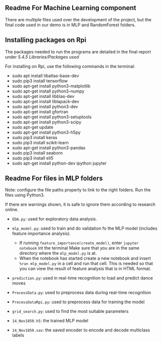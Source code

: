 ## Readme For Machine Learning component

There are multiple files used over the development of the project, but the final code used in our demo is in MLP and RandomForest folders.

## Installing packages on Rpi
The packages needed to run the programs are detailed in the final report under _5.4.5 Libraries/Packages used_

For installing on Rpi, use the following commands in the terminal:
* sudo apt install libatlas-base-dev
* sudo pip3 install tensorflow
* sudo apt-get install python3-matplotlib
* sudo apt-get install python3-numpy
* sudo apt-get install libblas-dev
* sudo apt-get install liblapack-dev
* sudo apt-get install python3-dev
* sudo apt-get install gfortran
* sudo apt-get install python3-setuptools
* sudo apt-get install python3-scipy
* sudo apt-get update
* sudo apt-get install python3-h5py
* sudo pip3 install keras 
* sudo pip3 install scikit-learn
* sudo apt-get install python3-pandas
* sudo pip3 install seaborn
* sudo pip3 install eli5
* sudo apt-get install python-dev ipython jupyter

## Readme For files in MLP folders
Note: configure the file paths properly to link to the right folders. Run the files using Python3.

If there are warnings shown, it is safe to ignore them according to research online.


* `EDA.py`: used for exploratory data analysis. 

* `mlp_model.py`: used to train and do validation fo the MLP model (includes feature importance analysis).
	* If running `feature_importance(create_model)`, enter `jupyter notebook` int the terminal Make sure that you are in the same directory where the `mlp_model.py` is at.
	* When the notebook has started create a new notebook and insert `%run mlp_model.py` in a cell and run that cell. This is needed so that you can view the result of feature analysis that is in HTML format.

* `prediction.py`: used in real-time recognition to load and predict dance moves

* `ProcessData.py`: used to preprocess data during real-time recognition

* `ProcessDataRpi.py`: used to preprocess data for training the model

* `grid_search.py`: used to find the most suitable parameters



* `14_Nov1850.h5`: the trained MLP model

* `14_Nov1850.sav`: the saved encoder to encode and decode multiclass labels


